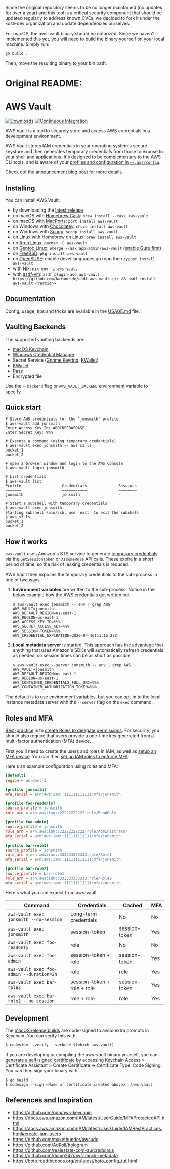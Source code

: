 Since the original repository seems to be no longer maintained (no updates for over a year) and this tool is a critical security component that should be updated regularly to address known CVEs, we decided to fork it under the kosli-dev organization and update dependencies ourselves.

For macOS, the aws-vault binary should be notarized. Since we haven't implemented this yet, you will need to build the binary yourself on your local machine. Simply run:
```
go build .
```
Then, move the resulting binary to your bin path.


# Original README:

# AWS Vault

[![Downloads](https://img.shields.io/github/downloads/99designs/aws-vault/total.svg)](https://github.com/99designs/aws-vault/releases)
[![Continuous Integration](https://github.com/99designs/aws-vault/workflows/Continuous%20Integration/badge.svg)](https://github.com/99designs/aws-vault/actions)

AWS Vault is a tool to securely store and access AWS credentials in a development environment.

AWS Vault stores IAM credentials in your operating system's secure keystore and then generates temporary credentials from those to expose to your shell and applications. It's designed to be complementary to the AWS CLI tools, and is aware of your [profiles and configuration in `~/.aws/config`](https://docs.aws.amazon.com/cli/latest/userguide/cli-chap-getting-started.html#cli-config-files).

Check out the [announcement blog post](https://99designs.com.au/tech-blog/blog/2015/10/26/aws-vault/) for more details.

## Installing

You can install AWS Vault:
- by downloading the [latest release](https://github.com/99designs/aws-vault/releases/latest)
- on macOS with [Homebrew Cask](https://formulae.brew.sh/cask/aws-vault): `brew install --cask aws-vault`
- on macOS with [MacPorts](https://ports.macports.org/port/aws-vault/summary): `port install aws-vault`
- on Windows with [Chocolatey](https://chocolatey.org/packages/aws-vault): `choco install aws-vault`
- on Windows with [Scoop](https://scoop.sh/): `scoop install aws-vault`
- on Linux with [Homebrew on Linux](https://formulae.brew.sh/formula/aws-vault): `brew install aws-vault`
- on [Arch Linux](https://www.archlinux.org/packages/community/x86_64/aws-vault/): `pacman -S aws-vault`
- on [Gentoo Linux](https://github.com/gentoo/guru/tree/master/app-admin/aws-vault): `emerge --ask app-admin/aws-vault` ([enable Guru first](https://wiki.gentoo.org/wiki/Project:GURU/Information_for_End_Users))
- on [FreeBSD](https://www.freshports.org/security/aws-vault/): `pkg install aws-vault`
- on [OpenSUSE](https://software.opensuse.org/package/aws-vault): enable devel:languages:go repo then `zypper install aws-vault`
- with [Nix](https://search.nixos.org/packages?show=aws-vault&query=aws-vault): `nix-env -i aws-vault`
- with [asdf-vm](https://github.com/karancode/asdf-aws-vault): `asdf plugin-add aws-vault https://github.com/karancode/asdf-aws-vault.git && asdf install aws-vault <version>`

## Documentation

Config, usage, tips and tricks are available in the [USAGE.md](./USAGE.md) file.

## Vaulting Backends

The supported vaulting backends are:

* [macOS Keychain](https://support.apple.com/en-au/guide/keychain-access/welcome/mac)
* [Windows Credential Manager](https://support.microsoft.com/en-au/help/4026814/windows-accessing-credential-manager)
* Secret Service ([Gnome Keyring](https://wiki.gnome.org/Projects/GnomeKeyring), [KWallet](https://kde.org/applications/system/org.kde.kwalletmanager5))
* [KWallet](https://kde.org/applications/system/org.kde.kwalletmanager5)
* [Pass](https://www.passwordstore.org/)
* Encrypted file

Use the `--backend` flag or `AWS_VAULT_BACKEND` environment variable to specify.

## Quick start

```shell
# Store AWS credentials for the "jonsmith" profile
$ aws-vault add jonsmith
Enter Access Key Id: ABDCDEFDASDASF
Enter Secret Key: %%%

# Execute a command (using temporary credentials)
$ aws-vault exec jonsmith -- aws s3 ls
bucket_1
bucket_2

# open a browser window and login to the AWS Console
$ aws-vault login jonsmith

# List credentials
$ aws-vault list
Profile                  Credentials              Sessions
=======                  ===========              ========
jonsmith                 jonsmith                 -

# Start a subshell with temporary credentials
$ aws-vault exec jonsmith
Starting subshell /bin/zsh, use `exit` to exit the subshell
$ aws s3 ls
bucket_1
bucket_2
```

## How it works

`aws-vault` uses Amazon's STS service to generate [temporary credentials](https://docs.aws.amazon.com/IAM/latest/UserGuide/id_credentials_temp.html) via the `GetSessionToken` or `AssumeRole` API calls. These expire in a short period of time, so the risk of leaking credentials is reduced.

AWS Vault then exposes the temporary credentials to the sub-process in one of two ways

1. **Environment variables** are written to the sub-process. Notice in the below example how the AWS credentials get written out
   ```shell
   $ aws-vault exec jonsmith -- env | grep AWS
   AWS_VAULT=jonsmith
   AWS_DEFAULT_REGION=us-east-1
   AWS_REGION=us-east-1
   AWS_ACCESS_KEY_ID=%%%
   AWS_SECRET_ACCESS_KEY=%%%
   AWS_SESSION_TOKEN=%%%
   AWS_CREDENTIAL_EXPIRATION=2020-04-16T11:16:27Z
   ```
2. **Local metadata server** is started. This approach has the advantage that anything that uses Amazon's SDKs will automatically refresh credentials as needed, so session times can be as short as possible.
   ```shell
   $ aws-vault exec --server jonsmith -- env | grep AWS
   AWS_VAULT=jonsmith
   AWS_DEFAULT_REGION=us-east-1
   AWS_REGION=us-east-1
   AWS_CONTAINER_CREDENTIALS_FULL_URI=%%%
   AWS_CONTAINER_AUTHORIZATION_TOKEN=%%%
   ```

The default is to use environment variables, but you can opt-in to the local instance metadata server with the `--server` flag on the `exec` command.

## Roles and MFA

[Best-practice](https://docs.aws.amazon.com/IAM/latest/UserGuide/best-practices.html#delegate-using-roles) is to [create Roles to delegate permissions](https://docs.aws.amazon.com/cli/latest/userguide/cli-roles.html). For security, you should also require that users provide a one-time key generated from a multi-factor authentication (MFA) device.

First you'll need to create the users and roles in IAM, as well as [setup an MFA device](https://docs.aws.amazon.com/IAM/latest/UserGuide/GenerateMFAConfigAccount.html). You can then [set up IAM roles to enforce MFA](https://docs.aws.amazon.com/cli/latest/userguide/cli-configure-role.html#cli-configure-role-mfa).

Here's an example configuration using roles and MFA:

```ini
[default]
region = us-east-1

[profile jonsmith]
mfa_serial = arn:aws:iam::111111111111:mfa/jonsmith

[profile foo-readonly]
source_profile = jonsmith
role_arn = arn:aws:iam::22222222222:role/ReadOnly

[profile foo-admin]
source_profile = jonsmith
role_arn = arn:aws:iam::22222222222:role/Administrator
mfa_serial = arn:aws:iam::111111111111:mfa/jonsmith

[profile bar-role1]
source_profile = jonsmith
role_arn = arn:aws:iam::333333333333:role/Role1
mfa_serial = arn:aws:iam::111111111111:mfa/jonsmith

[profile bar-role2]
source_profile = bar-role1
role_arn = arn:aws:iam::333333333333:role/Role2
mfa_serial = arn:aws:iam::111111111111:mfa/jonsmith
```

Here's what you can expect from aws-vault

| Command                                  | Credentials                 | Cached        | MFA |
|------------------------------------------|-----------------------------|---------------|-----|
| `aws-vault exec jonsmith --no-session`   | Long-term credentials       | No            | No  |
| `aws-vault exec jonsmith`                | session-token               | session-token | Yes |
| `aws-vault exec foo-readonly`            | role                        | No            | No  |
| `aws-vault exec foo-admin`               | session-token + role        | session-token | Yes |
| `aws-vault exec foo-admin --duration=2h` | role                        | role          | Yes |
| `aws-vault exec bar-role2`               | session-token + role + role | session-token | Yes |
| `aws-vault exec bar-role2 --no-session`  | role + role                 | role          | Yes |

## Development

The [macOS release builds](https://github.com/99designs/aws-vault/releases) are code-signed to avoid extra prompts in Keychain. You can verify this with:
```shell
$ codesign --verify --verbose $(which aws-vault)
```

If you are developing or compiling the aws-vault binary yourself, you can [generate a self-signed certificate](https://support.apple.com/en-au/guide/keychain-access/kyca8916/mac) by accessing Keychain Access > Certificate Assistant > Create Certificate -> Certificate Type: Code Signing. You can then sign your binary with:
```shell
$ go build .
$ codesign --sign <Name of certificate created above> ./aws-vault
```

## References and Inspiration

 * https://github.com/pda/aws-keychain
 * https://docs.aws.amazon.com/IAM/latest/UserGuide/MFAProtectedAPI.html
 * https://docs.aws.amazon.com/IAM/latest/UserGuide/IAMBestPractices.html#create-iam-users
 * https://github.com/makethunder/awsudo
 * https://github.com/AdRoll/hologram
 * https://github.com/realestate-com-au/credulous
 * https://github.com/dump247/aws-mock-metadata
 * https://boto.readthedocs.org/en/latest/boto_config_tut.html

